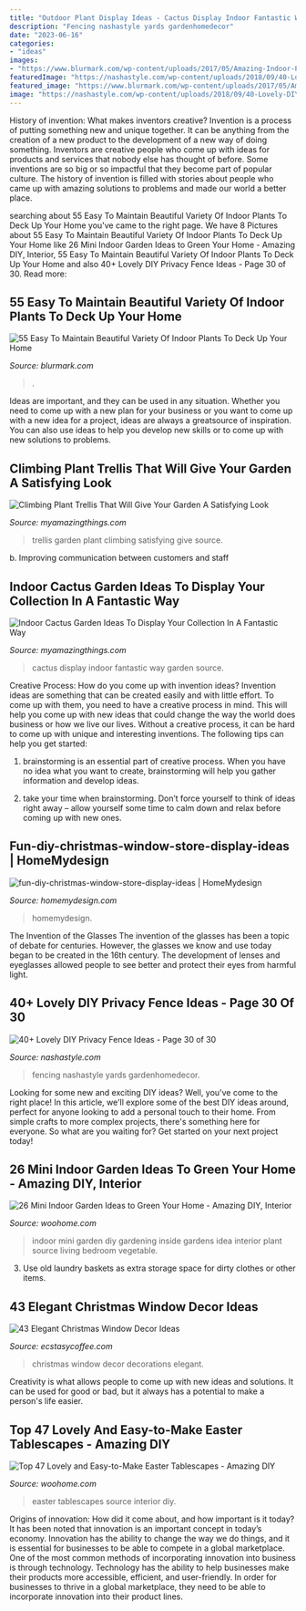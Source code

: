 ```yaml
---
title: "Outdoor Plant Display Ideas - Cactus Display Indoor Fantastic Way Garden Source"
description: "Fencing nashastyle yards gardenhomedecor"
date: "2023-06-16"
categories:
- "ideas"
images:
- "https://www.blurmark.com/wp-content/uploads/2017/05/Amazing-Indoor-Plants-Arrangement.jpg"
featuredImage: "https://nashastyle.com/wp-content/uploads/2018/09/40-Lovely-DIY-Privacy-Fence-Ideas-36.jpg"
featured_image: "https://www.blurmark.com/wp-content/uploads/2017/05/Amazing-Indoor-Plants-Arrangement.jpg"
image: "https://nashastyle.com/wp-content/uploads/2018/09/40-Lovely-DIY-Privacy-Fence-Ideas-36.jpg"
---
```



History of invention: What makes inventors creative?
Invention is a process of putting something new and unique together. It can be anything from the creation of a new product to the development of a new way of doing something. Inventors are creative people who come up with ideas for products and services that nobody else has thought of before. Some inventions are so big or so impactful that they become part of popular culture. The history of invention is filled with stories about people who came up with amazing solutions to problems and made our world a better place.

	

		
searching about 55 Easy To Maintain Beautiful Variety Of Indoor Plants To Deck Up Your Home you've came to the right page. We have 8 Pictures about 55 Easy To Maintain Beautiful Variety Of Indoor Plants To Deck Up Your Home like 26 Mini Indoor Garden Ideas to Green Your Home - Amazing DIY, Interior, 55 Easy To Maintain Beautiful Variety Of Indoor Plants To Deck Up Your Home and also 40+ Lovely DIY Privacy Fence Ideas - Page 30 of 30. Read more:
		
    
## 55 Easy To Maintain Beautiful Variety Of Indoor Plants To Deck Up Your Home

<img loading=lazy src="https://www.blurmark.com/wp-content/uploads/2017/05/Amazing-Indoor-Plants-Arrangement.jpg" onerror="this.onerror=null;this.src='https://tse3.mm.bing.net/th?id=OIP.nJNGggwiYPevmN2fNpCbrQHaJ4&amp;pid=15.1';" alt="55 Easy To Maintain Beautiful Variety Of Indoor Plants To Deck Up Your Home">

_Source: blurmark.com_

>. 

	

Ideas are important, and they can be used in any situation. Whether you need to come up with a new plan for your business or you want to come up with a new idea for a project, ideas are always a greatsource of inspiration. You can also use ideas to help you develop new skills or to come up with new solutions to problems.

    
## Climbing Plant Trellis That Will Give Your Garden A Satisfying Look

<img loading=lazy src="http://myamazingthings.com/wp-content/uploads/2017/04/9987985fe33a0ef266b8a3d5f951009f.jpg" onerror="this.onerror=null;this.src='https://tse3.mm.bing.net/th?id=OIP.jgXdN4DC1vEjZf_2FgdHQQHaLh&amp;pid=15.1';" alt="Climbing Plant Trellis That Will Give Your Garden A Satisfying Look">

_Source: myamazingthings.com_

>trellis garden plant climbing satisfying give source. 

	

b. Improving communication between customers and staff 

    
## Indoor Cactus Garden Ideas To Display Your Collection In A Fantastic Way

<img loading=lazy src="http://myamazingthings.com/wp-content/uploads/2017/06/cactus-decor-1.jpg" onerror="this.onerror=null;this.src='https://tse1.mm.bing.net/th?id=OIP.Gzw7CQK5huHVO3qx4mJQxQHaLG&amp;pid=15.1';" alt="Indoor Cactus Garden Ideas To Display Your Collection In A Fantastic Way">

_Source: myamazingthings.com_

>cactus display indoor fantastic way garden source. 

	

Creative Process: How do you come up with invention ideas?
Invention ideas are something that can be created easily and with little effort. To come up with them, you need to have a creative process in mind. This will help you come up with new ideas that could change the way the world does business or how we live our lives. Without a creative process, it can be hard to come up with unique and interesting inventions. The following tips can help you get started:
1. brainstorming is an essential part of creative process. When you have no idea what you want to create, brainstorming will help you gather information and develop ideas.

2. take your time when brainstorming. Don’t force yourself to think of ideas right away – allow yourself some time to calm down and relax before coming up with new ones.


    
## Fun-diy-christmas-window-store-display-ideas | HomeMydesign

<img loading=lazy src="https://homemydesign.com/wp-content/uploads/2019/12/fun-diy-christmas-window-store-display-ideas.jpg" onerror="this.onerror=null;this.src='https://tse2.mm.bing.net/th?id=OIP.BklglxYY6Icn0P-i18tR7gHaLO&amp;pid=15.1';" alt="fun-diy-christmas-window-store-display-ideas | HomeMydesign">

_Source: homemydesign.com_

>homemydesign. 

	

The Invention of the Glasses
The invention of the glasses has been a topic of debate for centuries. However, the glasses we know and use today began to be created in the 16th century. The development of lenses and eyeglasses allowed people to see better and protect their eyes from harmful light.

    
## 40+ Lovely DIY Privacy Fence Ideas - Page 30 Of 30

<img loading=lazy src="https://nashastyle.com/wp-content/uploads/2018/09/40-Lovely-DIY-Privacy-Fence-Ideas-36.jpg" onerror="this.onerror=null;this.src='https://tse3.mm.bing.net/th?id=OIP.2L8colIVTLGSvSavED35kAHaJ4&amp;pid=15.1';" alt="40+ Lovely DIY Privacy Fence Ideas - Page 30 of 30">

_Source: nashastyle.com_

>fencing nashastyle yards gardenhomedecor. 

	

Looking for some new and exciting DIY ideas? Well, you've come to the right place! In this article, we'll explore some of the best DIY ideas around, perfect for anyone looking to add a personal touch to their home. From simple crafts to more complex projects, there's something here for everyone. So what are you waiting for? Get started on your next project today!

    
## 26 Mini Indoor Garden Ideas To Green Your Home - Amazing DIY, Interior

<img loading=lazy src="http://www.woohome.com/wp-content/uploads/2014/03/Mini-Indoor-Gardening-25.jpg" onerror="this.onerror=null;this.src='https://tse4.mm.bing.net/th?id=OIP.nZIcHyFdWDpxEEyhYzniHwHaPd&amp;pid=15.1';" alt="26 Mini Indoor Garden Ideas to Green Your Home - Amazing DIY, Interior">

_Source: woohome.com_

>indoor mini garden diy gardening inside gardens idea interior plant source living bedroom vegetable. 

	

3. Use old laundry baskets as extra storage space for dirty clothes or other items.

    
## 43 Elegant Christmas Window Decor Ideas

<img loading=lazy src="https://i0.wp.com/www.ecstasycoffee.com/wp-content/uploads/2016/10/Christmas-Window-Decorations-Ideas-10.jpg" onerror="this.onerror=null;this.src='https://tse3.mm.bing.net/th?id=OIP.3D7_axj7SZlSIYt6HquwPgHaK6&amp;pid=15.1';" alt="43 Elegant Christmas Window Decor Ideas">

_Source: ecstasycoffee.com_

>christmas window decor decorations elegant. 

	

Creativity is what allows people to come up with new ideas and solutions. It can be used for good or bad, but it always has a potential to make a person's life easier.

    
## Top 47 Lovely And Easy-to-Make Easter Tablescapes - Amazing DIY

<img loading=lazy src="http://www.woohome.com/wp-content/uploads/2016/02/tablescapes-for-easter-45.jpg" onerror="this.onerror=null;this.src='https://tse4.mm.bing.net/th?id=OIP.kHdBhbuTTL7PJe3klqTRrgHaLw&amp;pid=15.1';" alt="Top 47 Lovely and Easy-to-Make Easter Tablescapes - Amazing DIY">

_Source: woohome.com_

>easter tablescapes source interior diy. 

	

Origins of innovation: How did it come about, and how important is it today?
It has been noted that innovation is an important concept in today’s economy. Innovation has the ability to change the way we do things, and it is essential for businesses to be able to compete in a global marketplace. One of the most common methods of incorporating innovation into business is through technology. Technology has the ability to help businesses make their products more accessible, efficient, and user-friendly. In order for businesses to thrive in a global marketplace, they need to be able to incorporate innovation into their product lines.

